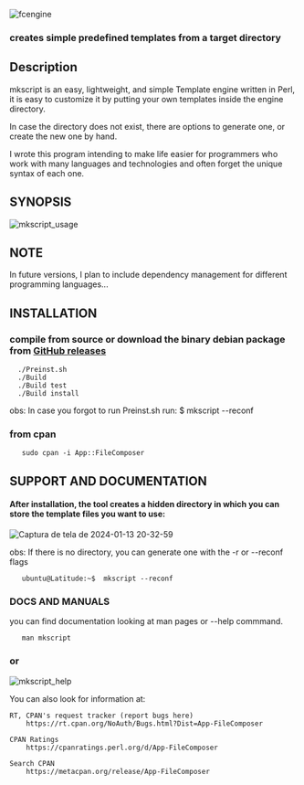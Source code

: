 ![fcengine](https://github.com/ariDevelops/File-Composer/assets/101485612/9299a0b2-2047-40ab-9903-6299deb19226)

### creates simple predefined templates from a target directory

## Description


mkscript is an easy, lightweight, and simple Template engine
written in Perl, it is easy to customize it by putting your
own templates inside the engine directory.

In case the directory does not exist, there are options 
to generate one, or create the new one by hand. 

I wrote this program intending to make
life easier for programmers who work with many 
languages and technologies and often forget the
unique syntax of each one.

## SYNOPSIS
![mkscript_usage](https://github.com/ariDevelops/File-Composer/assets/101485612/f30ee787-6616-495d-b47c-4708883ee5b2)


## NOTE
In future versions, I plan to include dependency management for 
different programming languages...

## INSTALLATION 
### compile from source or download the binary debian package from [GitHub releases](https://github.com/ariDevelops/File-Composer/releases/tag/2.0.1)
~~~ shell 
  ./Preinst.sh
  ./Build
  ./Build test
  ./Build install
~~~

obs: 
In case you forgot to run Preinst.sh run:
$ mkscript --reconf 

### from cpan 
~~~ shell
   sudo cpan -i App::FileComposer
~~~


## SUPPORT AND DOCUMENTATION

#### After installation, the tool creates a hidden directory in which you can store the template files you want to use:
![Captura de tela de 2024-01-13 20-32-59](https://github.com/ariDevelops/File-Composer/assets/101485612/bff541c4-ca6f-42cc-a7ef-f80f45eb4cbc)

obs: If there is no directory, you can generate one with the -r or --reconf flags
~~~ shell
   ubuntu@Latitude:~$  mkscript --reconf
~~~

### DOCS AND MANUALS
you can find documentation looking at man pages or --help commmand.

~~~ shell
   man mkscript
~~~
### or 
![mkscript_help](https://github.com/ariDevelops/File-Composer/assets/101485612/e77135ba-df14-48e2-a429-dba051a6b8f8)


You can also look for information at:

    RT, CPAN's request tracker (report bugs here)
        https://rt.cpan.org/NoAuth/Bugs.html?Dist=App-FileComposer

    CPAN Ratings
        https://cpanratings.perl.org/d/App-FileComposer

    Search CPAN
        https://metacpan.org/release/App-FileComposer
	

